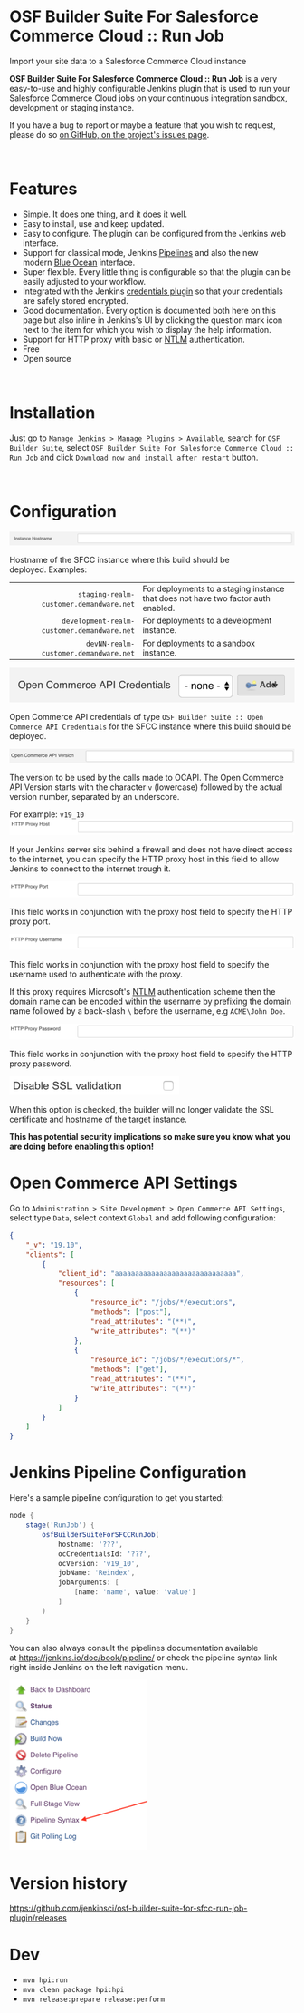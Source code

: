 # OSF Builder Suite For Salesforce Commerce Cloud :: Run Job
Import your site data to a Salesforce Commerce Cloud instance

**OSF Builder Suite For Salesforce Commerce Cloud :: Run Job** is a very easy-to-use and highly configurable Jenkins plugin that is used to run your Salesforce Commerce Cloud jobs on your continuous integration sandbox, development or staging instance.

If you have a bug to report or maybe a feature that you wish to request, please do so [on GitHub, on the project's issues page](https://github.com/jenkinsci/osf-builder-suite-for-sfcc-run-job-plugin/issues).

 
# Features

- Simple. It does one thing, and it does it well.
- Easy to install, use and keep updated.
- Easy to configure. The plugin can be configured from the Jenkins web interface.
- Support for classical mode, Jenkins [Pipelines](https://jenkins.io/doc/book/pipeline/) and also the new modern [Blue Ocean](https://jenkins.io/doc/book/blueocean/) interface.
- Super flexible. Every little thing is configurable so that the plugin can be easily adjusted to your workflow.
- Integrated with the Jenkins [credentials plugin](https://plugins.jenkins.io/credentials) so that your credentials are safely stored encrypted.
- Good documentation. Every option is documented both here on this page but also inline in Jenkins's UI by clicking the question mark icon next to the item for which you wish to display the help information.
- Support for HTTP proxy with basic or [NTLM](https://en.wikipedia.org/wiki/NT_LAN_Manager) authentication.
- Free
- Open source

 
# Installation

Just go to `Manage Jenkins > Manage Plugins > Available`, search for `OSF Builder Suite`, select `OSF Builder Suite For Salesforce Commerce Cloud :: Run Job` and click `Download now and install after restart` button.

 
# Configuration

![](imgs/hostname.png)

Hostname of the SFCC instance where this build should be deployed. Examples:

|                                              |                                                                                   |
| -------------------------------------------: | :-------------------------------------------------------------------------------- |
|      `staging-realm-customer.demandware.net` | For deployments to a staging instance that does not have two factor auth enabled. |
|  `development-realm-customer.demandware.net` | For deployments to a development instance.                                        |
|        `devNN-realm-customer.demandware.net` | For deployments to a sandbox instance.                                            |


![](imgs/oc_credentials.png)

Open Commerce API credentials of type `OSF Builder Suite :: Open Commerce API Credentials` for the SFCC instance where this build should be deployed.

![](imgs/oc_version.png)

The version to be used by the calls made to OCAPI. The Open Commerce API Version starts with the character `v` (lowercase) followed by the actual version number, separated by an underscore.

For example: `v19_10`
 
![](imgs/proxy_host.png)

If your Jenkins server sits behind a firewall and does not have direct access to the internet, you can specify the HTTP proxy host in this field to allow Jenkins to connect to the internet trough it.

![](imgs/proxy_port.png)

This field works in conjunction with the proxy host field to specify the HTTP proxy port.

![](imgs/proxy_username.png)

This field works in conjunction with the proxy host field to specify the username used to authenticate with the proxy.

If this proxy requires Microsoft's [NTLM](https://en.wikipedia.org/wiki/NT_LAN_Manager) authentication scheme then the domain name can be encoded within the username by prefixing the domain name followed by a back-slash `\` before the username, e.g `ACME\John Doe`.

![](imgs/proxy_password.png)

This field works in conjunction with the proxy host field to specify the HTTP proxy password.

![](imgs/ssl_validation.png)

When this option is checked, the builder will no longer validate the SSL certificate and hostname of the target instance.

**This has potential security implications so make sure you know what you are doing before enabling this option!**

# **Open Commerce API Settings**
Go to `Administration > Site Development > Open Commerce API Settings`, select type `Data`, select context `Global` and add following configuration:

```JSON
{
    "_v": "19.10",
    "clients": [
        {
            "client_id": "aaaaaaaaaaaaaaaaaaaaaaaaaaaaaa",
            "resources": [
                {
                    "resource_id": "/jobs/*/executions",
                    "methods": ["post"],
                    "read_attributes": "(**)",
                    "write_attributes": "(**)"
                },
                {
                    "resource_id": "/jobs/*/executions/*",
                    "methods": ["get"],
                    "read_attributes": "(**)",
                    "write_attributes": "(**)"
                }
            ]
        }
    ]
}
```

# Jenkins Pipeline Configuration
Here's a sample pipeline configuration to get you started:

```Groovy
node {
    stage('RunJob') {
        osfBuilderSuiteForSFCCRunJob(
            hostname: '???',
            ocCredentialsId: '???',
            ocVersion: 'v19_10',
            jobName: 'Reindex',
            jobArguments: [
                [name: 'name', value: 'value']
            ]
        )
    }
}
```

You can also always consult the pipelines documentation available at <https://jenkins.io/doc/book/pipeline/> or check the pipeline syntax link right inside Jenkins on the left navigation menu.

![](imgs/left_nav.png)
 
# Version history
<https://github.com/jenkinsci/osf-builder-suite-for-sfcc-run-job-plugin/releases>


# Dev
- `mvn hpi:run`
- `mvn clean package hpi:hpi`
- `mvn release:prepare release:perform`

